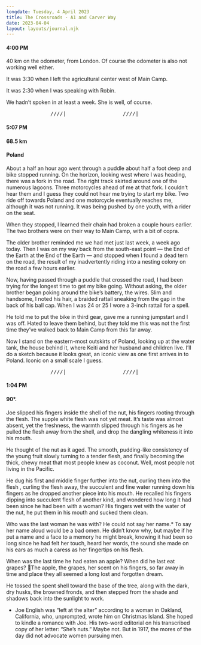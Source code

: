```yaml
---
longdate: Tuesday, 4 April 2023
title: The Crossroads - A1 and Carver Way
date: 2023-04-04
layout: layouts/journal.njk
---
```

#### 4:00 PM

40 km on the odometer, from London. Of course the odometer is also not working well either.

It was 3:30 when I left the agricultural center west of Main Camp.

It was 2:30 when I was speaking with Robin.

We hadn’t spoken in at least a week. She is well, of course.


<pre>______________////|__________________////|____</pre>

#### 5:07 PM
#### 68.5 km
#### Poland

About a half an hour ago went through a puddle about half a foot deep and bike stopped running. On the horizon, looking west where I was heading, there was a fork in the road. The right track skirted around one of the numerous lagoons. Three motorcycles ahead of me at that fork. I couldn’t hear them and I guess they could not hear me trying to start my bike. Two ride off towards Poland and one motorcycle eventually reaches me, although it was not running. It was being pushed by one youth, with a rider on the seat.

When they stopped, I learned their chain had broken a couple hours earlier. The two brothers were on their way to Main Camp, with a bit of copra.

The older brother reminded me we had met just last week, a week ago today. Then I was on my way back from the south-east point — the End of the Earth at the End of the Earth — and stopped when I found a dead tern on the road, the result of my inadvertently riding into a nesting colony on the road a few hours earlier.

Now, having passed through a puddle that crossed the road, I had been trying for the longest time to get my bike going. Without asking, the older brother began poking around the bike’s battery, the wires. Slim and handsome, I noted his hair,  a braided rattail sneaking from the gap in the back of his ball cap. When I was 24 or 25 I wore a 3-inch rattail for a spell.

He told me to put the bike in third gear, gave me a running jumpstart and I was off. Hated to leave them behind, but they told me this was not the first time they’ve walked back to Main Camp from this far away.

Now I stand on the eastern-most outskirts of Poland, looking up at the water tank, the house behind it, where Keiti and her husband and children live. I’ll do a sketch because it looks great, an iconic view as one first arrives in to Poland. Iconic on a small scale I guess.

<pre>______________////|__________________////|____</pre>

#### 1:04 PM
#### 90°.

Joe slipped his fingers inside the shell of the nut, his fingers rooting through the flesh. The supple white flesh was not yet meat. It’s taste was almost absent, yet the freshness, the warmth slipped through his fingers as he pulled the flesh away from the shell, and drop the dangling whiteness it into his mouth.

He thought of the nut as it aged. The smooth, pudding-like consistency of the young fruit slowly turning to a tender flesh, and finally becoming the thick, chewy meat that most people knew as coconut. Well, most people not living in the Pacific.

He dug his first and middle finger further into the nut, curling them into the flesh , curling the flesh away, the succulent and fine water running down his fingers as he dropped another piece into his mouth.
He recalled his fingers dipping into succulent flesh of another kind, and wondered how long it had been since he had been with a woman? His fingers wet with the water of the nut, he put them in his mouth and sucked them clean.

Who was the last woman he was with? He could not say her name.* To say her name aloud would be a bad omen. He didn’t know why, but maybe if he put a name and a face to a memory he might break, knowing it had been so long since he had felt her touch, heard her words, the sound she made on his ears as much a caress as her fingertips on his flesh.

When was the last time he had eaten an apple? When did he last eat grapes?
The apple, the grapes, her scent on his fingers, so far away in time and place they all seemed a long lost and forgotten dream.

He tossed the spent shell toward the base of the tree, along with the dark, dry husks, the browned fronds, and then stepped from the shade and shadows back into the sunlight to work.

* Joe English was “left at the alter” according to a woman in Oakland, California, who, unprompted, wrote him on Christmas Island. She hoped to kindle a romance with Joe. His two-word editorial on his transcribed copy of her letter: “She’s nuts.” Maybe not. But in 1917, the mores of the day did not advocate women pursuing men.
